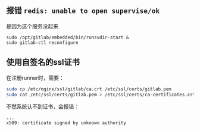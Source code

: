 



## 报错 `redis: unable to open supervise/ok`

是因为这个服务没起来

```
sudo /opt/gitlab/embedded/bin/runsvdir-start &
sudo gitlab-ctl reconfigure
```

## 使用自签名的ssl证书

在注册runner时，需要：

```sh
sudo cp /etc/nginx/ssl/gitlab/ca.crt /etc/ssl/certs/gitlab.pem
sudo cat /etc/ssl/certs/gitlab.pem > /etc/ssl/certs/ca-certificates.crt
```

不然系统认不到证书，会报错：

```
...
x509: certificate signed by unknown authority
```